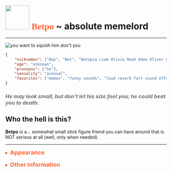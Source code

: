 # <img src="https://static.wikia.nocookie.net/fridaynightfunking/images/6/62/Betpo_Visuals_Remake_Icon.gif/revision/latest" width="75"/> <span style="color:#ff6633;font-family:Comic Sans MS">Betpo</span> ~ absolute memelord
---
![you want to squish him don't you](https://cdn.discordapp.com/attachments/985729434164297748/1178118331266498620/betpo.png)
```json
{
    "nicknames": ["Bep", "Bet", "Betopia Liam Olivia Noah Emma Oliver Charlotte Elijah Amelia James Ava William Sophia Benjamin Isabella Lucas Mia Henry Evelyn Theodore Harper zippyfourmeal jr the 60th"],
    "age": "unknown",
    "pronouns": ["he"],
    "sexuality": "asexual",
    "favorites": ["memes", "funny sounds", "loud reverb fart sound effect"]
}
```
### *<span style="color:#717171">He may look small, but don't let his size fool you; he could beat you to death.</span>*
## Who the hell is this?
**Betpo** is a... somewhat small stick figure friend you can have around that is NOT serious at all (well, only when needed).

---
<details>
<summary style="color:#ff6633"><font size="4"><b>Appearance</b></font></summary>
He... he's just a stick figure. He also has black shiny hair I guess. Not really notablly black since my art style doesn't use pure #000000.
</details>
­
<details>
<summary style="color:#ff6633"><font size="4"><b>Other Information</b></font></summary>

- He does not have gender/sex, he is just a drawing but refers to himself with **he/him** pronouns
- He can quite literally say any meme sound
whenever he wants, he's like a soundboard of some sorts. It makes sense because he comes from ███████████
- He is somewhat elastic, so he can sorta change height or the length of his limbs
- He does not
- As said before, he's not serious/mature most of the time, only when it's necessary
</details>
